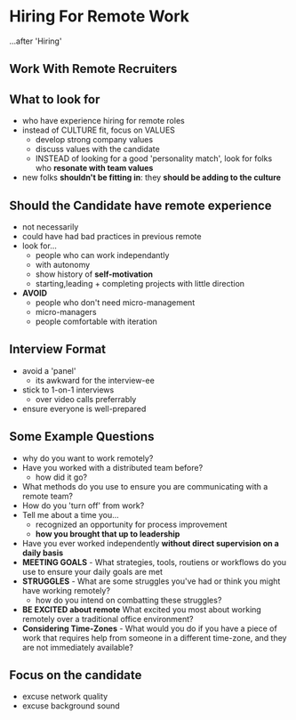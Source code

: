 # Hiring For Remote Work

...after 'Hiring'

## Work With Remote Recruiters

## What to look for

- who have experience hiring for remote roles
- instead of CULTURE fit, focus on VALUES
  - develop strong company values
  - discuss values with the candidate
  - INSTEAD of looking for a good 'personality match', look for folks who **resonate with team values**
- new folks **shouldn't be fitting in**: they **should be adding to the culture**

## Should the Candidate have remote experience

- not necessarily
- could have had bad practices in previous remote
- look for...
  - people who can work independantly
  - with autonomy
  - show history of **self-motivation**
  - starting,leading + completing projects with little direction
- **AVOID**
  - people who don't need micro-management
  - micro-managers
  - people comfortable with iteration

## Interview Format

- avoid a 'panel'
  - its awkward for the interview-ee
- stick to 1-on-1 interviews
  - over video calls preferrably
- ensure everyone is well-prepared

## Some Example Questions

- why do you want to work remotely?
- Have you worked with a distributed team before?
  - how did it go?
- What methods do you use to ensure you are communicating with a remote team?
- How do you 'turn off' from work?
- Tell me about a time you...
  - recognized an opportunity for process improvement
  - **how you brought that up to leadership**
- Have you ever worked independently **without direct supervision on a daily basis**
- **MEETING GOALS** - What strategies, tools, routiens or workflows do you use to ensure your daily goals are met
- **STRUGGLES** - What are some struggles you've had or think you might have working remotely?
  - how do you intend on combatting these struggles?
- **BE EXCITED about remote** What excited you most about working remotely over a traditional office environment?
- **Considering Time-Zones** - What would you do if you have a piece of work that requires help from someone in a different time-zone, and they are not immediately available?

## Focus on the candidate

- excuse network quality
- excuse background sound
